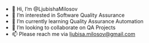 - 👋 Hi, I’m @LjubishaMilosov
- 👀 I’m interested in Software Quality Assurance
- 🌱 I’m currently learning Quality Assurance Automation
- 💞️ I’m looking to collaborate on QA Projects
- 📫 Please reach me via ljubisa.milosov@gmail.com

<!---
LjubishaMilosov/LjubishaMilosov is a ✨ special ✨ repository because its `README.md` (this file) appears on your GitHub profile.
You can click the Preview link to take a look at your changes.
--->

